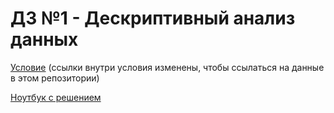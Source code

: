 # ДЗ №1 - Дескриптивный анализ данных

[Условие](A1_DA.md) (ссылки внутри условия изменены, чтобы ссылаться на данные в этом репозитории)

[Ноутбук с решением](hw1.ipynb)